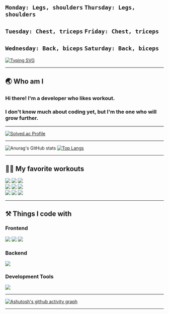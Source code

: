 ## `Monday: Legs, shoulders` `Thursday: Legs, shoulders`
## `Tuesday: Chest, triceps` `Friday: Chest, triceps`
## `Wednesday: Back, biceps` `Saturday: Back, biceps`
[![Typing SVG](https://readme-typing-svg.demolab.com?font=Fira+Code&weight=600&size=24&duration=1000&pause=1000&color=F5F722&random=false&lines=One+more+set%2C+One+more+rep)](https://git.io/typing-svg)
***

## 🌏 Who am I
### Hi there! I'm a developer who likes workout.
### I don't know much about coding yet, but I'm the one who will grow further.
***
[![Solved.ac Profile](http://mazassumnida.wtf/api/v2/generate_badge?boj=sparrow22)](https://solved.ac/sparrow22/)
***
![Anurag's GitHub stats](https://github-readme-stats.vercel.app/api?username=blossom22&show_icons=true&theme=tokyonight)
[![Top Langs](https://github-readme-stats.vercel.app/api/top-langs/?username=blossom22&layout=donut)](https://github.com/anuraghazra/github-readme-stats)
***

## 🏋️‍♂️ My favorite workouts
<div>
  <img src="https://img.shields.io/badge/Lat_pulldown-E34F26?style=for-the-badge&logo=Lat_pulldown&logoColor=white">
  <img src="https://img.shields.io/badge/Row-E34F26?style=for-the-badge&logo=Row&logoColor=white"> 
  <img src="https://img.shields.io/badge/Dumbbell_pullover-E34F26?style=for-the-badge&logo=Dumbbell_pullover&logoColor=white">  
</div>    
<div>
  <img src="https://img.shields.io/badge/Barbell_Squat-1572B6?style=for-the-badge&logo=Barbell_Squat&logoColor=white"> 
  <img src="https://img.shields.io/badge/Leg_press-1572B6?style=for-the-badge&logo=Leg_press&logoColor=white"> 
  <img src="https://img.shields.io/badge/Leg_extension-1572B6?style=for-the-badge&logo=Leg_extension&logoColor=white">   
</div>    
<div>
  <img src="https://img.shields.io/badge/Arnold_Press-003545?style=for-the-badge&logo=Arnold_Press&logoColor=white"> 
  <img src="https://img.shields.io/badge/Lateral_raise-003545?style=for-the-badge&logo=Lateral_raise&logoColor=white"> 
  <img src="https://img.shields.io/badge/Shoulder_press-003545?style=for-the-badge&logo=Shoulder_press&logoColor=white">
</div>    

***

## ⚒ Things I code with  
### Frontend
<div>
  <img src="https://img.shields.io/badge/HTML5-E34F26.svg?style=for-the-badge&logo=HTML5&logoColor=white" />
  <img src="https://img.shields.io/badge/CSS3-1572B6.svg?style=for-the-badge&logo=CSS3&logoColor=white" />
  <img src="https://img.shields.io/badge/JavaScript-F7DF1E.svg?style=for-the-badge&logo=JavaScript&logoColor=white" />
</div>

### Backend
<div>
  <img src="https://img.shields.io/badge/Python-3776AB.svg?style=for-the-badge&logo=Python&logoColor=white" />
</div>

### Development Tools
<div>
  <img src="https://img.shields.io/badge/Visual Studio Code-007ACC.svg?style=for-the-badge&logo=Visual Studio Code&logoColor=white" />
</div>

***
[![Ashutosh's github activity graph](https://github-readme-activity-graph.vercel.app/graph?username=blossom22&theme=react-dark)](https://github.com/ashutosh00710/github-readme-activity-graph)

***

